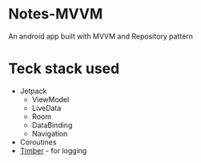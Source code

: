 # Notes-MVVM
An android app built with MVVM and Repository pattern
# Teck stack used
* Jetpack
  * ViewModel
  * LiveData
  * Room
  * DataBinding
  * Navigation
* Coroutines
* [Timber](https://github.com/JakeWharton/timber) - for logging
